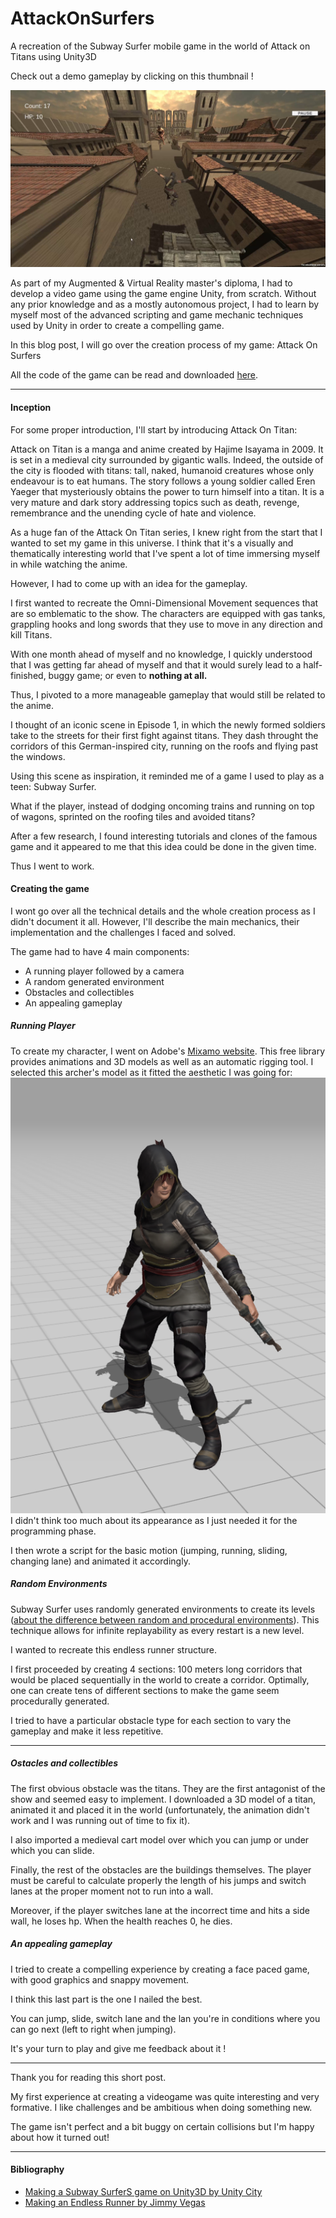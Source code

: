 # AttackOnSurfers
A recreation of the Subway Surfer mobile game in the world of Attack on Titans using Unity3D

Check out a demo gameplay by clicking on this thumbnail !

[![Watch the video](./public/vlcsnap-2023-10-29-10h47m59s881.png)](https://youtu.be/gg_-t6PEFp8)

As part of my Augmented & Virtual Reality master's diploma, I had to develop a video game using the game engine Unity, from scratch.
Without any prior knowledge and as a mostly autonomous project, I had to learn by myself most of the advanced scripting and game mechanic techniques used by Unity in order to create a compelling game.

In this blog post, I will go over the creation process of my game: Attack On Surfers

All the code of the game can be read and downloaded [here](https://github.com/ThibaultEllong/AttackOnSurfers/tree/main).

---

#### Inception

For some proper introduction, I'll start by introducing Attack On Titan:

Attack on Titan is a manga and anime created by Hajime Isayama in 2009. It is set in a medieval city surrounded by gigantic walls. Indeed, the outside of the city is flooded with titans: tall, naked, humanoid creatures whose only endeavour is to eat humans.
The story follows a young soldier called Eren Yaeger that mysteriously obtains the power to turn himself into a titan.
It is a very mature and dark story addressing topics such as death, revenge, remembrance and the unending cycle of hate and violence.

As a huge fan of the Attack On Titan series, I knew right from the start that I wanted to set my game in this universe. I think that it's a visually and thematically interesting world that I've spent a lot of time immersing myself in while watching the anime.

However, I had to come up with an idea for the gameplay. 

I first wanted to recreate the Omni-Dimensional Movement sequences that are so emblematic to the show. The characters are equipped with gas tanks, grappling hooks and long swords that they use to move in any direction and kill Titans.

With one month ahead of myself and no knowledge, I quickly understood that I was getting far ahead of myself and that it would surely lead to a half-finished, buggy game; or even to **nothing at all.**

Thus, I pivoted to a more manageable gameplay that would still be related to the anime.

I thought of an iconic scene in Episode 1, in which the newly formed soldiers take to the streets for their first fight against titans. They dash throught the corridors of this German-inspired city, running on the roofs and flying past the windows.

Using this scene as inspiration, it reminded me of a game I used to play as a teen: Subway Surfer.

What if the player, instead of dodging oncoming trains and running on top of wagons, sprinted on the roofing tiles and avoided titans?

After a few research, I found interesting tutorials and clones of the famous game and it appeared to me that this idea could be done in the given time.

Thus I went to work.

#### Creating the game

I wont go over all the technical details and the whole creation process as I didn't document it all.
However, I'll describe the main mechanics, their implementation and the challenges I faced and solved.

The game had to have 4 main components:

- A running player followed by a camera
- A random generated environment
- Obstacles and collectibles
- An appealing gameplay

##### Running Player

To create my character, I went on Adobe's [Mixamo website](https://www.mixamo.com/#/). This free library provides animations and 3D models as well as an automatic rigging tool.
I selected this archer's model as it fitted the aesthetic I was going for:
![Image archer](./public/archer.png)
I didn't think too much about its appearance as I just needed it for the programming phase.

I then wrote a script for the basic motion (jumping, running, sliding, changing lane) and animated it accordingly.

##### Random Environments

Subway Surfer uses randomly generated environments to create its levels ([about the difference between random and procedural environments](https://www.gamedeveloper.com/design/procedural-vs-randomly-generated-content-in-game-design)). This technique allows for infinite replayability as every restart is a new level.

I wanted to recreate this endless runner structure.

I first proceeded by creating 4 sections: 100 meters long corridors that would be placed sequentially in the world to create a corridor. Optimally, one can create tens of different sections to make the game seem procedurally generated.

I tried to have a particular obstacle type for each section to vary the gameplay and make it less repetitive.

---

##### Ostacles and collectibles

The first obvious obstacle was the titans. They are the first antagonist of the show and seemed easy to implement.
I downloaded a 3D model of a titan, animated it and placed it in the world (unfortunately, the animation didn't work and I was running out of time to fix it).

I also imported a medieval cart model over which you can jump or under which you can slide.

Finally, the rest of the obstacles are the buildings themselves. The player must be careful to calculate properly the length of his jumps and switch lanes at the proper moment not to run into a wall.

Moreover, if the player switches lane at the incorrect time and hits a side wall, he loses hp. When the health reaches 0, he dies.

##### An appealing gameplay

I tried to create a compelling experience by creating a face paced game, with good graphics and snappy movement.

I think this last part is the one I nailed the best.

You can jump, slide, switch lane and the lan you're in conditions where you can go next (left to right when jumping).

It's your turn to play and give me feedback about it !

---

Thank you for reading this short post.

My first experience at creating a videogame was quite interesting and very formative.
I like challenges and be ambitious when doing something new.

The game isn't perfect and a bit buggy on certain collisions but I'm happy about how it turned out!


---

#### Bibliography

- [Making a Subway SurferS game on Unity3D by Unity City](https://www.youtube.com/watch?v=4iMvBkaG-Jw&ab_channel=UnityCity)
- [Making an Endless Runner by Jimmy Vegas](https://www.youtube.com/watch?v=u5hRtTEhnOA&list=PLZ1b66Z1KFKit4cSry_LWBisrSbVkEF4t&ab_channel=JimmyVegas)
